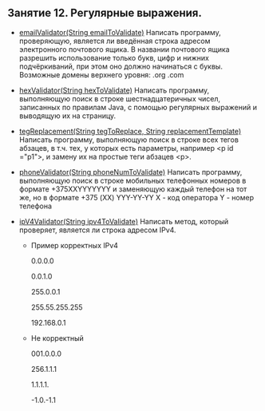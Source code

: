 ## Занятие 12. Регулярные выражения.


* [emailValidator(String emailToValidate)](https://github.com/alexkur80/PVTCourse2020/blob/master/src/com/myproject/lection12/UtilsRegExp.java) Написать программу, проверяющую, является ли введённая строка адресом электронного почтового ящика.
В названии почтового ящика разрешить использование только букв, цифр и нижних подчёркиваний, при этом оно должно начинаться с буквы.
Возможные домены верхнего уровня: .org .com

* [hexValidator(String hexToValidate)](https://github.com/alexkur80/PVTCourse2020/blob/master/src/com/myproject/lection12/UtilsRegExp.java) Написать программу, выполняющую поиск в строке шестнадцатеричных чисел, записанных по правилам Java,
с помощью регулярных выражений и выводящую их на страницу.

* [tegReplacement(String tegToReplace, String replacementTemplate)](https://github.com/alexkur80/PVTCourse2020/blob/master/src/com/myproject/lection12/UtilsRegExp.java) Написать программу, выполняющую поиск в строке всех тегов абзацев,
 в т.ч. тех, у которых есть параметры, например \<p id ="p1">,
и замену их на простые теги абзацев \<p>.

* [phoneValidator(String phoneNumToValidate)](https://github.com/alexkur80/PVTCourse2020/blob/master/src/com/myproject/lection12/UtilsRegExp.java) Написать программу, выполняющую поиск в строке мобильных телефонных номеров в формате +375XXYYYYYYY
и заменяющую каждый телефон на тот же, но в формате +375 (XX) YYY-YY-YY
X - код оператора
Y - номер телефона
* [ipV4Validator(String ipv4ToValidate)](https://github.com/alexkur80/PVTCourse2020/blob/master/src/com/myproject/lection12/UtilsRegExp.java) Написать метод, который проверяет, является ли строка адресом IPv4.
    * Пример корректных IPv4 <p>
0.0.0.0  <p>
0.0.1.0 <p>
255.0.0.1 <p>
255.55.255.255 <p>
192.168.0.1 <p>

    * Не корректный <p>
001.0.0.0 <p>
256.1.1.1 <p>
1.1.1.1. <p>
-1.0.-1.1  <p>